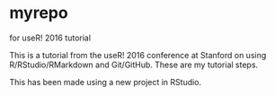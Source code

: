 # myrepo
for useR! 2016 tutorial

This is a tutorial from the useR! 2016 conference at Stanford on using R/RStudio/RMarkdown and Git/GitHub. These are my tutorial steps. 

This has been made using a new project in RStudio.
